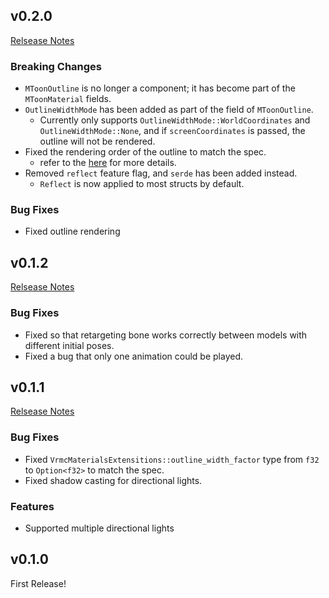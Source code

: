 ## v0.2.0
[Relsease Notes](https://github.com/not-elm/bevy_vrm1/releases/tag/v0.2.0)

### Breaking Changes

- `MToonOutline` is no longer a component; it has become part of the `MToonMaterial` fields.
- `OutlineWidthMode` has been added as part of the field of `MToonOutline`.
    - Currently only supports `OutlineWidthMode::WorldCoordinates` and `OutlineWidthMode::None`, and if `screenCoordinates` is passed, the outline will not be rendered.
- Fixed the rendering order of the outline to match the spec.
  - refer to the [here](https://github.com/vrm-c/vrm-specification/blob/master/specification/VRMC_materials_mtoon-1.0/README.md#rendering) for more details.
- Removed `reflect` feature flag, and `serde` has been added instead.
  - `Reflect` is now applied to most structs by default.

### Bug Fixes

- Fixed outline rendering 

## v0.1.2

[Relsease Notes](https://github.com/not-elm/bevy_vrm1/releases/tag/v0.1.2)

### Bug Fixes

- Fixed so that retargeting bone works correctly between models with different initial poses.
- Fixed a bug that only one animation could be played.

## v0.1.1

[Relsease Notes](https://github.com/not-elm/bevy_vrm1/releases/tag/v0.1.1)

### Bug Fixes

- Fixed `VrmcMaterialsExtensitions::outline_width_factor` type from `f32` to `Option<f32>` to match the spec.
- Fixed shadow casting for directional lights.

### Features

- Supported multiple directional lights

## v0.1.0

First Release!